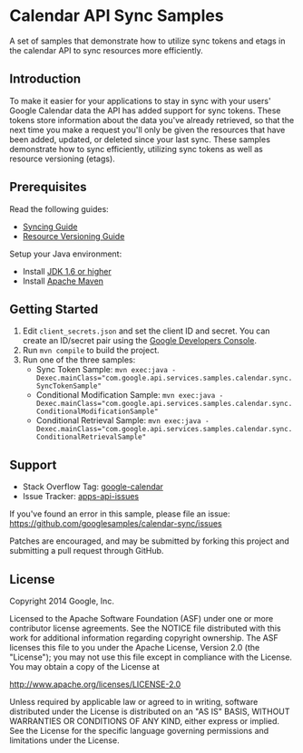 Calendar API Sync Samples
=========================

A set of samples that demonstrate how to utilize sync tokens and etags in the calendar API to sync
resources more efficiently.

Introduction
------------

To make it easier for your applications to stay in sync with your users' Google Calendar data the
API has added support for sync tokens. These tokens store information about the data you've already
retrieved, so that the next time you make a request you'll only be given the resources that have
been added, updated, or deleted since your last sync. These samples demonstrate how to sync 
efficiently, utilizing sync tokens as well as resource versioning (etags).

Prerequisites
--------------

Read the following guides:

- [Syncing Guide](https://developers.google.com/google-apps/calendar/v3/sync)
- [Resource Versioning Guide](https://developers.google.com/google-apps/calendar/v3/version-resources)

Setup your Java environment:

- Install [JDK 1.6 or higher](http://www.oracle.com/technetwork/java/javase/downloads)
- Install [Apache Maven](http://maven.apache.org)

Getting Started
---------------

1. Edit `client_secrets.json` and set the client ID and secret. You can create an ID/secret pair
   using the [Google Developers Console](https://console.developers.google.com).
2. Run `mvn compile` to build the project.
3. Run one of the three samples:
   * Sync Token Sample:
     `mvn exec:java -Dexec.mainClass="com.google.api.services.samples.calendar.sync.SyncTokenSample"`
   * Conditional Modification Sample:
     `mvn exec:java -Dexec.mainClass="com.google.api.services.samples.calendar.sync.ConditionalModificationSample"`
   * Conditional Retrieval Sample:
     `mvn exec:java -Dexec.mainClass="com.google.api.services.samples.calendar.sync.ConditionalRetrievalSample"`

Support
-------

- Stack Overflow Tag: [google-calendar](http://stackoverflow.com/questions/tagged/google-calendar)
- Issue Tracker: [apps-api-issues](https://code.google.com/a/google.com/p/apps-api-issues/issues/list)

If you've found an error in this sample, please file an issue:
https://github.com/googlesamples/calendar-sync/issues

Patches are encouraged, and may be submitted by forking this project and
submitting a pull request through GitHub.

License
-------

Copyright 2014 Google, Inc.

Licensed to the Apache Software Foundation (ASF) under one
or more contributor license agreements.  See the NOTICE file
distributed with this work for additional information
regarding copyright ownership.  The ASF licenses this file
to you under the Apache License, Version 2.0 (the
"License"); you may not use this file except in compliance
with the License.  You may obtain a copy of the License at

  http://www.apache.org/licenses/LICENSE-2.0

Unless required by applicable law or agreed to in writing,
software distributed under the License is distributed on an
"AS IS" BASIS, WITHOUT WARRANTIES OR CONDITIONS OF ANY
KIND, either express or implied.  See the License for the
specific language governing permissions and limitations
under the License.